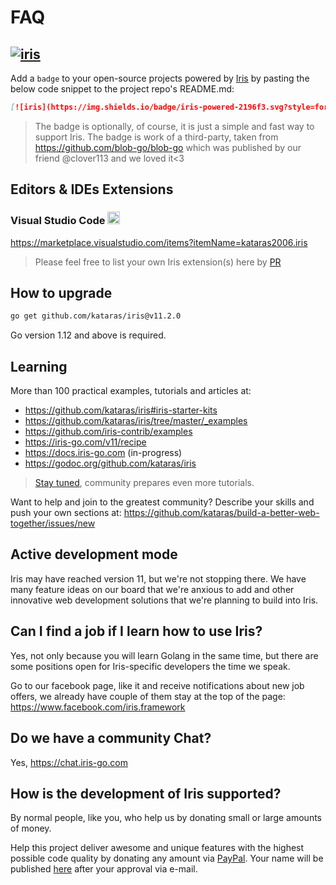 # FAQ

## [![iris](https://img.shields.io/badge/iris-powered-2196f3.svg?style=for-the-badge)](https://github.com/kataras/iris)

Add a `badge` to your open-source projects powered by [Iris](https://iris-go.com) by pasting the below code snippet to the project repo's README.md:

```md
[![iris](https://img.shields.io/badge/iris-powered-2196f3.svg?style=for-the-badge)](https://github.com/kataras/iris)
```

> The badge is optionally, of course, it is just a simple and fast way to support Iris. The badge is work of a third-party, taken from https://github.com/blob-go/blob-go which was published by our friend @clover113 and we loved it<3

## Editors & IDEs Extensions

### Visual Studio Code <a href="https://marketplace.visualstudio.com/items?itemName=kataras2006.iris"><img src="https://upload.wikimedia.org/wikipedia/commons/thumb/2/2d/Visual_Studio_Code_1.18_icon.svg/2000px-Visual_Studio_Code_1.18_icon.svg.png" height="20px" width="20px" /></a>

<https://marketplace.visualstudio.com/items?itemName=kataras2006.iris>

> Please feel free to list your own Iris extension(s) here by [PR](https://github.com/kataras/iris/pulls)

## How to upgrade

```sh
go get github.com/kataras/iris@v11.2.0
```

Go version 1.12 and above is required.

## Learning

More than 100 practical examples, tutorials and articles at:

- https://github.com/kataras/iris#iris-starter-kits
- https://github.com/kataras/iris/tree/master/_examples
- https://github.com/iris-contrib/examples
- https://iris-go.com/v11/recipe
- https://docs.iris-go.com (in-progress)
- https://godoc.org/github.com/kataras/iris

> [Stay tuned](https://github.com/kataras/iris/stargazers), community prepares even more tutorials.

Want to help and join to the greatest community? Describe your skills and push your own sections at: https://github.com/kataras/build-a-better-web-together/issues/new

## Active development mode

Iris may have reached version 11, but we're not stopping there. We have many feature ideas on our board that we're anxious to add and other innovative web development solutions that we're planning to build into Iris.

## Can I find a job if I learn how to use Iris?

Yes, not only because you will learn Golang in the same time, but there are some positions
open for Iris-specific developers the time we speak.

Go to our facebook page, like it and receive notifications about new job offers, we already have couple of them stay at the top of the page: https://www.facebook.com/iris.framework

## Do we have a community Chat?

Yes, https://chat.iris-go.com

## How is the development of Iris supported?

By normal people, like you, who help us by donating small or large amounts of money.

Help this project deliver awesome and unique features with the highest possible code quality by donating any amount via [PayPal](https://www.paypal.me/kataras). Your name will be published [here](https://iris-go.com) after your approval via e-mail.
